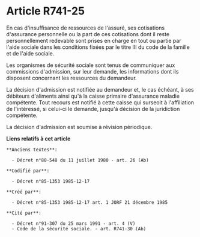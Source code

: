 # Article R741-25

En cas d'insuffisance de ressources de l'assuré, ses cotisations d'assurance personnelle ou la part de ces cotisations dont
il reste personnellement redevable sont prises en charge en tout ou partie par l'aide sociale dans les conditions fixées par
le titre III du code de la famille et de l'aide sociale. 

Les organismes de sécurité sociale sont tenus de communiquer aux commissions d'admission, sur leur demande, les informations
dont ils disposent concernant les ressources du demandeur. 

La décision d'admission est notifiée au demandeur et, le cas échéant, à ses débiteurs d'aliments ainsi qu'à la caisse
primaire d'assurance maladie compétente. Tout recours est notifié à cette caisse qui surseoit à l'affiliation de l'intéressé,
si celui-ci le demande, jusqu'à décision de la juridiction compétente. 

La décision d'admission est soumise à révision périodique.

**Liens relatifs à cet article**

	**Anciens textes**:

	  - Décret n°80-548 du 11 juillet 1980 - art. 26 (Ab)

	**Codifié par**:

	  - Décret n°85-1353 1985-12-17

	**Créé par**:

	  - Décret n°85-1353 1985-12-17 art. 1 JORF 21 décembre 1985

	**Cité par**:

	  - Décret n°91-307 du 25 mars 1991 - art. 4 (V)
	  - Code de la sécurité sociale. - art. R741-30 (Ab)
